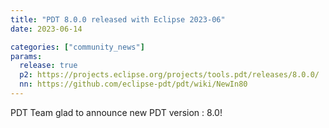 ```yaml
---
title: "PDT 8.0.0 released with Eclipse 2023-06"
date: 2023-06-14

categories: ["community_news"]
params:
  release: true
  p2: https://projects.eclipse.org/projects/tools.pdt/releases/8.0.0/
  nn: https://github.com/eclipse-pdt/pdt/wiki/NewIn80
--- 
```

PDT Team glad to announce new PDT version : 8.0!
